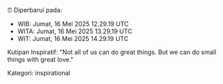 ⏰ Diperbarui pada:
- WIB: Jumat, 16 Mei 2025 12.29.19 UTC
- WITA: Jumat, 16 Mei 2025 13.29.19 UTC
- WIT: Jumat, 16 Mei 2025 14.29.19 UTC

Kutipan Inspiratif:
"Not all of us can do great things. But we can do small things with great love."


Kategori: inspirational

